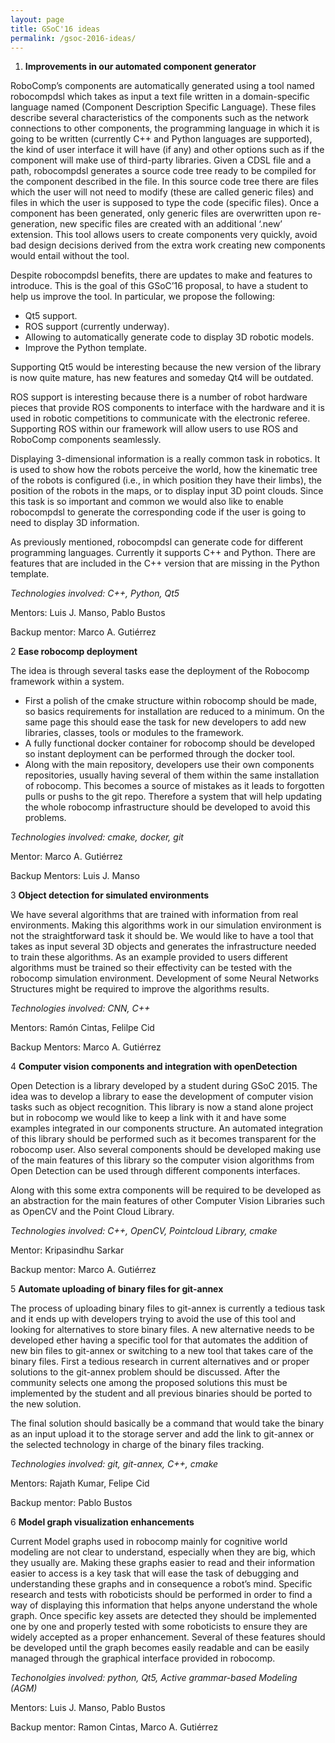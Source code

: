 ```yaml
---
layout: page
title: GSoC'16 ideas
permalink: /gsoc-2016-ideas/
---
```


1. **Improvements in our automated component generator**

RoboComp’s components are automatically generated using a tool named robocompdsl which takes as input a text file written in a domain-specific language named (Component Description Specific Language). These files describe several characteristics of the components such as the network connections to other components, the programming language in which it is going to be written (currently C++ and Python languages are supported), the kind of user interface it will have (if any) and other options such as if the component will make use of third-party libraries. Given a CDSL file and a path, robocompdsl generates a source code tree ready to be compiled for the component described in the file. In this source code tree there are files which the user will not need to modify (these are called generic files) and files in which the user is supposed to type the code (specific files). Once a component has been generated, only generic files are overwritten upon re-generation, new specific files are created with an additional ‘.new’ extension. This tool allows users to create components very quickly, avoid bad design decisions derived from the extra work creating new components would entail without the tool.

Despite robocompdsl benefits, there are updates to make and features to introduce. This is the goal of this GSoC’16 proposal, to have a student to help us improve the tool. In particular, we propose the following:

- Qt5 support.
- ROS support (currently underway).
- Allowing to automatically generate code to display 3D robotic models.
- Improve the Python template.

Supporting Qt5 would be interesting because the new version of the library is now quite mature, has new features and someday Qt4 will be outdated.

ROS support is interesting because there is a number of robot hardware pieces that provide ROS components to interface with the hardware and it is used in robotic competitions to communicate with the electronic referee. Supporting ROS within our framework will allow users to use ROS and RoboComp components seamlessly.

Displaying 3-dimensional information is a really common task in robotics. It is used to show how the robots perceive the world, how the kinematic tree of the robots is configured (i.e., in which position they have their limbs), the position of the robots in the maps, or to display  input 3D point clouds. Since this task is so important and common we would also like to enable robocompdsl to generate the corresponding code if the user is going to need to display 3D information.

As previously mentioned, robocompdsl can generate code for different programming languages. Currently it supports C++ and Python. There are features that are included in the C++ version that are missing in the Python template.

*Technologies involved:  C++, Python, Qt5*

Mentors: Luis J. Manso, Pablo Bustos

Backup mentor: Marco A. Gutiérrez

2 **Ease robocomp deployment**

The idea is through several tasks ease the deployment of the Robocomp framework within a system. 

- First a polish of the cmake structure within robocomp should be made, so basics requirements for installation are reduced to a minimum. On the same page this should ease the task for new developers to add new libraries, classes, tools or modules to the framework. 
- A fully functional docker container for robocomp should be developed so instant deployment can be performed through the docker tool.
- Along with the main repository, developers use their own components repositories, usually having several of them within the same installation of robocomp. This becomes a source of mistakes as it leads to forgotten pulls or pushs to the git repo. Therefore a system that will help updating the whole robocomp infrastructure should be developed to avoid this problems.

*Technologies involved: cmake, docker, git*

Mentor: Marco A. Gutiérrez

Backup Mentors: Luis J. Manso 

3 **Object detection for simulated environments**

We have several algorithms that are trained with information from real environments. Making this algorithms work in our simulation environment is not the straightforward task it should be. We would like to have a tool that takes as input several 3D objects and generates the infrastructure needed to train these algorithms. As an example provided to users different algorithms must be trained so their effectivity can be tested with the robocomp simulation environment. Development of some Neural Networks Structures might be required to improve the algorithms results.

*Technologies involved: CNN, C++*

Mentors: Ramón Cintas, Felilpe Cid

Backup Mentors: Marco A. Gutiérrez

4 **Computer vision components and integration with openDetection**

Open Detection is a library developed by a student during GSoC 2015. The idea was to develop a library to ease the development of computer vision tasks such as object recognition. This library is now a stand alone project but in robocomp we would like to keep a link with it and have some examples integrated in our components structure. An automated integration of this library should be performed such as it becomes transparent for the robocomp user. Also several components should be developed making use of the main features of this library so the computer vision algorithms from Open Detection can be used through different components interfaces. 

Along with this some extra components will be required to be developed as an abstraction for the main features of other Computer Vision Libraries such as OpenCV and the Point Cloud Library. 

*Technologies involved:  C++, OpenCV, Pointcloud Library, cmake*

Mentor: Kripasindhu Sarkar

Backup mentor: Marco A. Gutiérrez

5 **Automate uploading of binary files for git-annex**

The process of uploading binary files to git-annex is currently a tedious task and it ends up with developers trying to avoid the use of this tool and looking for alternatives to store binary files. A new alternative needs to be developed ether having a specific tool for that automates the addition of new bin files to git-annex or switching to a new tool that takes care of the binary files. First a tedious research in current alternatives and or proper solutions to the git-annex problem should be discussed. After the community selects one among the proposed solutions this must be implemented by the student and all previous binaries should be ported to the new solution. 

The final solution should basically be a command that would take the binary as an input upload it to the storage server and add the link to git-annex or the selected technology in charge of the binary files tracking. 

*Technologies involved: git, git-annex, C++, cmake*

Mentors: Rajath Kumar, Felipe Cid

Backup mentor: Pablo Bustos

6 **Model graph visualization enhancements**

Current Model graphs used in robocomp mainly for cognitive world modeling are not clear to understand, especially when they are big, which they usually are. Making these graphs easier to read and their information easier to access is a key task that will ease the task of debugging and understanding these graphs and in consequence a robot’s mind. Specific research and tests with roboticists should be performed in order to find a way of displaying this information that helps anyone understand the whole graph. Once specific key assets are detected they should be implemented one by one  and properly tested with some roboticists to ensure they are widely accepted as a proper enhancement. Several of these features should be developed until the graph becomes easily readable and can be easily managed through the graphical interface provided in robocomp.

*Techonolgies involved: python, Qt5, Active grammar-based Modeling (AGM)*

Mentors: Luis J. Manso, Pablo Bustos

Backup mentor: Ramon Cintas, Marco A. Gutiérrez
